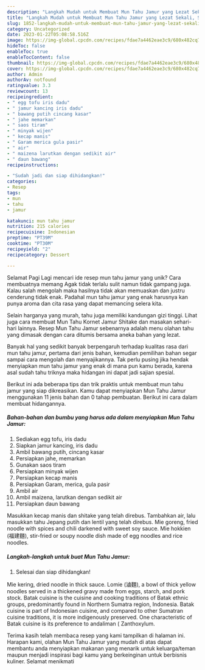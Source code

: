 ```yaml
---
description: "Langkah Mudah untuk Membuat Mun Tahu Jamur yang Lezat Sekali, Sempurna"
title: "Langkah Mudah untuk Membuat Mun Tahu Jamur yang Lezat Sekali, Sempurna"
slug: 1852-langkah-mudah-untuk-membuat-mun-tahu-jamur-yang-lezat-sekali-sempurna
category: Uncategorized
date: 2023-01-22T05:08:58.516Z
image: https://img-global.cpcdn.com/recipes/fdae7a4462eae3c9/680x482cq70/mun-tahu-jamur-foto-resep-utama.jpg
hideToc: false
enableToc: true
enableTocContent: false
thumbnail: https://img-global.cpcdn.com/recipes/fdae7a4462eae3c9/680x482cq70/mun-tahu-jamur-foto-resep-utama.jpg
cover: https://img-global.cpcdn.com/recipes/fdae7a4462eae3c9/680x482cq70/mun-tahu-jamur-foto-resep-utama.jpg
author: Admin
authorAv: notfound
ratingvalue: 3.3
reviewcount: 13
recipeingredient:
- " egg tofu iris dadu"
- " jamur kancing iris dadu"
- " bawang putih cincang kasar"
- " jahe memarkan"
- " saos tiram"
- " minyak wijen"
- " kecap manis"
- " Garam merica gula pasir"
- " air"
- " maizena larutkan dengan sedikit air"
- " daun bawang"
recipeinstructions:

- "Sudah jadi dan siap dihidangkan!"
categories:
- Resep
tags:
- mun
- tahu
- jamur

katakunci: mun tahu jamur 
nutrition: 215 calories
recipecuisine: Indonesian
preptime: "PT39M"
cooktime: "PT30M"
recipeyield: "2"
recipecategory: Dessert

---
```



Selamat Pagi Lagi mencari ide resep mun tahu jamur yang unik? Cara membuatnya memang Agak tidak terlalu sulit namun tidak gampang juga. Kalau salah mengolah maka hasilnya tidak akan memuaskan dan justru cenderung tidak enak. Padahal mun tahu jamur yang enak harusnya kan punya aroma dan cita rasa yang dapat memancing selera kita.


Selain harganya yang murah, tahu juga memiliki kandungan gizi tinggi. Lihat juga cara membuat Mun Tahu Kornet Jamur Shitake dan masakan sehari-hari lainnya. Resep Mun Tahu Jamur sebenarnya adalah menu olahan tahu yang dimasak dengan cara ditumis bersama aneka bahan yang lezat.

Banyak hal yang sedikit banyak berpengaruh terhadap kualitas rasa dari mun tahu jamur, pertama dari jenis bahan, kemudian pemilihan bahan segar sampai cara mengolah dan menyajikannya. Tak perlu pusing jika hendak menyiapkan mun tahu jamur yang enak di mana pun kamu berada, karena asal sudah tahu triknya maka hidangan ini dapat jadi sajian spesial.


Berikut ini ada beberapa tips dan trik praktis untuk membuat mun tahu jamur yang siap dikreasikan. Kamu dapat menyiapkan Mun Tahu Jamur menggunakan 11 jenis bahan dan 0 tahap pembuatan. Berikut ini cara dalam membuat hidangannya.

<!--inarticleads1-->

##### Bahan-bahan dan bumbu yang harus ada dalam menyiapkan Mun Tahu Jamur:

1. Sediakan  egg tofu, iris dadu
1. Siapkan  jamur kancing, iris dadu
1. Ambil  bawang putih, cincang kasar
1. Persiapkan  jahe, memarkan
1. Gunakan  saos tiram
1. Persiapkan  minyak wijen
1. Persiapkan  kecap manis
1. Persiapkan  Garam, merica, gula pasir
1. Ambil  air
1. Ambil  maizena, larutkan dengan sedikit air
1. Persiapkan  daun bawang


Masukkan kecap manis dan shitake yang telah direbus. Tambahkan air, lalu masukkan tahu Jepang putih dan lentil yang telah direbus. Mie goreng, fried noodle with spices and chili darkened with sweet soy sauce. Mie hokkien (福建麵), stir-fried or soupy noodle dish made of egg noodles and rice noodles. 

<!--inarticleads2-->

##### Langkah-langkah untuk buat Mun Tahu Jamur:


1. Selesai dan siap dihidangkan!

Mie kering, dried noodle in thick sauce. Lomie (滷麵), a bowl of thick yellow noodles served in a thickened gravy made from eggs, starch, and pork stock. Batak cuisine is the cuisine and cooking traditions of Batak ethnic groups, predominantly found in Northern Sumatra region, Indonesia. Batak cuisine is part of Indonesian cuisine, and compared to other Sumatran cuisine traditions, it is more indigenously preserved. One characteristic of Batak cuisine is its preference to andaliman ( Zanthoxylum. 

Terima kasih telah membaca resep yang kami tampilkan di halaman ini. Harapan kami, olahan Mun Tahu Jamur yang mudah di atas dapat membantu anda menyiapkan makanan yang menarik untuk keluarga/teman maupun menjadi inspirasi bagi kamu yang berkeinginan untuk berbisnis kuliner. Selamat menikmati
